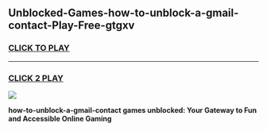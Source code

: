 
## Unblocked-Games-how-to-unblock-a-gmail-contact-Play-Free-gtgxv
<h3>
<a href="https://premium76.site?title=how-to-unblock-a-gmail-contact&ref=21A">CLICK TO PLAY</a></h3>
<hr>

<h3>
<a href="https://premium76.site?title=how-to-unblock-a-gmail-contact&ref=21A">CLICK 2 PLAY</a>
  
</h3>

<a href="https://premium76.site?title=how-to-unblock-a-gmail-contact&ref=21A"><img src="https://clearcache.store/games.png"></a>


**how-to-unblock-a-gmail-contact games unblocked: Your Gateway to Fun and Accessible Online Gaming**
